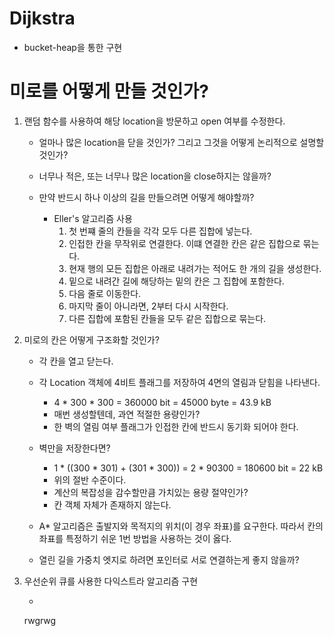# Dijkstra

- bucket-heap을 통한 구현


# 미로를 어떻게 만들 것인가?

1. 랜덤 함수를 사용하여 해당 location을 방문하고 open 여부를 수정한다. 
    
    - 얼마나 많은 location을 닫을 것인가? 그리고 그것을 어떻게 논리적으로 설명할 것인가? 
    - 너무나 적은, 또는 너무나 많은 location을 close하지는 않을까?
    - 만약 반드시 하나 이상의 길을 만들으려면 어떻게 해야할까?
    
        - Eller's 알고리즘 사용
            1. 첫 번쨰 줄의 칸들을 각각 모두 다른 집합에 넣는다.
            2. 인접한 칸을 무작위로 연결한다. 이떄 연결한 칸은 같은 집합으로 묶는다. 
            3. 현재 행의 모든 집합은 아래로 내려가는 적어도 한 개의 길을 생성한다. 
            4. 밑으로 내려간 길에 해당하는 밑의 칸은 그 집합에 포함한다. 
            5. 다음 줄로 이동한다. 
            6. 마지막 줄이 아니라면, 2부터 다시 시작한다. 
            7. 다른 집합에 포함된 칸들을 모두 같은 집합으로 묶는다.
   
2. 미로의 칸은 어떻게 구조화할 것인가?
   
   - 각 칸을 열고 닫는다. 
   - 각 Location 객체에 4비트 플래그를 저장하여 4면의 열림과 닫힘을 나타낸다. 
      
      - 4 * 300 * 300 = 360000 bit = 45000 byte = 43.9 kB
      - 매번 생성할텐데, 과연 적절한 용량인가?
      - 한 벽의 열림 여부 플래그가 인접한 칸에 반드시 동기화 되어야 한다. 
   
   - 벽만을 저장한다면?
      
      - 1 * ((300 * 301) + (301 * 300)) = 2 * 90300 = 180600 bit = 22 kB
      - 위의 절반 수준이다. 
      - 계산의 복잡성을 감수할만큼 가치있는 용량 절약인가?
      - 칸 객체 자체가 존재하지 않는다. 
   
   - A* 알고리즘은 출발지와 목적지의 위치(이 경우 좌표)를 요구한다. 
     따라서 칸의 좌표를 특정하기 쉬운 1번 방법을 사용하는 것이 옳다. 
     
   - 열린 길을 가중치 엣지로 하려면 포인터로 서로 연결하는게 좋지 않을까?
    
3. 우선순위 큐를 사용한 다익스트라 알고리즘 구현

    -
    rwgrwg